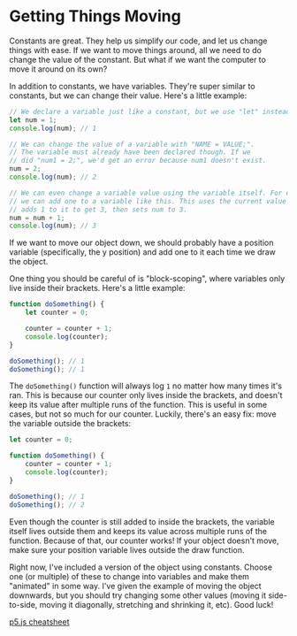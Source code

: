 # Getting Things Moving

Constants are great. They help us simplify our code, and let us change things with ease. If we want to move things around, all we need to do change the value of the constant. But what if we want the computer to move it around on its own?

In addition to constants, we have variables. They're super similar to constants, but we can change their value. Here's a little example:

```js
// We declare a variable just like a constant, but we use "let" instead of "const".
let num = 1;
console.log(num); // 1

// We can change the value of a variable with "NAME = VALUE;".
// The variable must already have been declared though. If we
// did "num1 = 2;", we'd get an error because num1 doesn't exist.
num = 2;
console.log(num); // 2

// We can even change a variable value using the variable itself. For example,
// we can add one to a variable like this. This uses the current value of num (2),
// adds 1 to it to get 3, then sets num to 3.
num = num + 1;
console.log(num); // 3
```

If we want to move our object down, we should probably have a position variable (specifically, the y position) and add one to it each time we draw the object.

One thing you should be careful of is "block-scoping", where variables only live inside their brackets. Here's a little example:

```js
function doSomething() {
    let counter = 0;

    counter = counter + 1;
    console.log(counter);
}

doSomething(); // 1
doSomething(); // 1
```

The `doSomething()` function will always log `1` no matter how many times it's ran. This is because our counter only lives inside the brackets, and doesn't keep its value after multiple runs of the function. This is useful in some cases, but not so much for our counter. Luckily, there's an easy fix: move the variable outside the brackets:

```js
let counter = 0;

function doSomething() {
    counter = counter + 1;
    console.log(counter);
}

doSomething(); // 1
doSomething(); // 2
```

Even though the counter is still added to inside the brackets, the variable itself lives outside them and keeps its value across multiple runs of the function. Because of that, our counter works! If your object doesn't move, make sure your position variable lives outside the draw function.

Right now, I've included a version of the object using constants. Choose one (or multiple) of these to change into variables and make them "animated" in some way. I've given the example of moving the object downwards, but you should try changing some other values (moving it side-to-side, moving it diagonally, stretching and shrinking it, etc). Good luck!

[p5.js cheatsheet](https://bmoren.github.io/p5js-cheat-sheet/)
